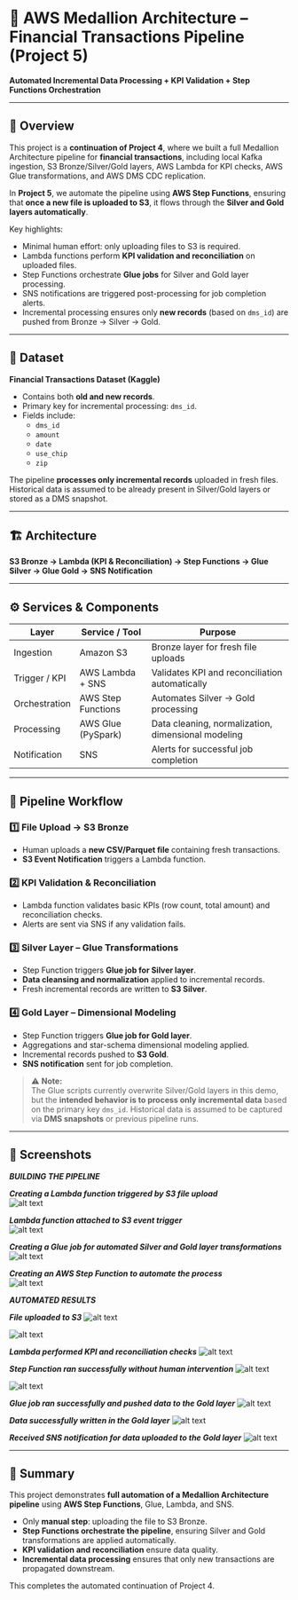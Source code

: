 # 🔷 AWS Medallion Architecture – Financial Transactions Pipeline (Project 5)  
**Automated Incremental Data Processing + KPI Validation + Step Functions Orchestration**

---

## 📖 Overview  
This project is a **continuation of Project 4**, where we built a full Medallion Architecture pipeline for **financial transactions**, including local Kafka ingestion, S3 Bronze/Silver/Gold layers, AWS Lambda for KPI checks, AWS Glue transformations, and AWS DMS CDC replication.

In **Project 5**, we automate the pipeline using **AWS Step Functions**, ensuring that **once a new file is uploaded to S3**, it flows through the **Silver and Gold layers automatically**.  

Key highlights:

- Minimal human effort: only uploading files to S3 is required.  
- Lambda functions perform **KPI validation and reconciliation** on uploaded files.  
- Step Functions orchestrate **Glue jobs** for Silver and Gold layer processing.  
- SNS notifications are triggered post-processing for job completion alerts.  
- Incremental processing ensures only **new records** (based on `dms_id`) are pushed from Bronze → Silver → Gold.

---

## 📂 Dataset  
**Financial Transactions Dataset (Kaggle)**  
- Contains both **old and new records**.  
- Primary key for incremental processing: `dms_id`.  
- Fields include:
  - `dms_id`
  - `amount`
  - `date`
  - `use_chip`
  - `zip`  

The pipeline **processes only incremental records** uploaded in fresh files. Historical data is assumed to be already present in Silver/Gold layers or stored as a DMS snapshot.

---

## 🏗️ Architecture  

**S3 Bronze → Lambda (KPI & Reconciliation) → Step Functions → Glue Silver → Glue Gold → SNS Notification**

---

## ⚙️ Services & Components  

| Layer           | Service / Tool              | Purpose                                             |
|-----------------|----------------------------|-----------------------------------------------------|
| Ingestion       | Amazon S3                  | Bronze layer for fresh file uploads                |
| Trigger / KPI   | AWS Lambda + SNS           | Validates KPI and reconciliation automatically     |
| Orchestration   | AWS Step Functions         | Automates Silver → Gold processing                 |
| Processing      | AWS Glue (PySpark)         | Data cleaning, normalization, dimensional modeling |
| Notification    | SNS                        | Alerts for successful job completion               |

---

## 🔄 Pipeline Workflow  

### 1️⃣ File Upload → S3 Bronze  
- Human uploads a **new CSV/Parquet file** containing fresh transactions.  
- **S3 Event Notification** triggers a Lambda function.

### 2️⃣ KPI Validation & Reconciliation  
- Lambda function validates basic KPIs (row count, total amount) and reconciliation checks.  
- Alerts are sent via SNS if any validation fails.

### 3️⃣ Silver Layer – Glue Transformations  
- Step Function triggers **Glue job for Silver layer**.  
- **Data cleansing and normalization** applied to incremental records.  
- Fresh incremental records are written to **S3 Silver**.  

### 4️⃣ Gold Layer – Dimensional Modeling  
- Step Function triggers **Glue job for Gold layer**.  
- Aggregations and star-schema dimensional modeling applied.  
- Incremental records pushed to **S3 Gold**.  
- **SNS notification** sent for job completion.

> ⚠️ **Note:**  
> The Glue scripts currently overwrite Silver/Gold layers in this demo, but the **intended behavior is to process only incremental data** based on the primary key `dms_id`. Historical data is assumed to be captured via **DMS snapshots** or previous pipeline runs.

---

## 📸 Screenshots  

***BUILDING THE PIPELINE***

***Creating a Lambda function triggered by S3 file upload***  
![alt text](<Screenshots/lambda function.png>)

***Lambda function attached to S3 event trigger***  
![alt text](<Screenshots/S3 event attached with Lambda.png>)

***Creating a Glue job for automated Silver and Gold layer transformations***  
![alt text](<Screenshots/Screenshot 2025-09-28 at 10.24.11 AM.png>)


***Creating an AWS Step Function to automate the process***  
![alt text](<Screenshots/Step Function Created.png>)

***AUTOMATED RESULTS***

***File uploaded to S3***
![alt text](<Screenshots/S3 file upload success.png>)

![alt text](<Screenshots/file uploaded to s3.png>)

***Lambda performed KPI and reconciliation checks***
![alt text](<Screenshots/KPI lambda.png>)

***Step Function ran successfully without human intervention***
![alt text](<Screenshots/step function success 1.png>)

![alt text](<Screenshots/success 2.png>)

***Glue job ran successfully and pushed data to the Gold layer***
![alt text](<Screenshots/Screenshot 2025-09-28 at 10.23.12 AM.png>)

***Data successfully written in the Gold layer***
![alt text](<Screenshots/output in gold.png>)

***Received SNS notification for data uploaded to the Gold layer***
![alt text](<Screenshots/gold layer sns.png>)

---

## 📝 Summary  

This project demonstrates **full automation of a Medallion Architecture pipeline** using **AWS Step Functions**, Glue, Lambda, and SNS.  

- Only **manual step**: uploading the file to S3 Bronze.  
- **Step Functions orchestrate the pipeline**, ensuring Silver and Gold transformations are applied automatically.  
- **KPI validation and reconciliation** ensure data quality.  
- **Incremental data processing** ensures that only new transactions are propagated downstream.

This completes the automated continuation of Project 4.
